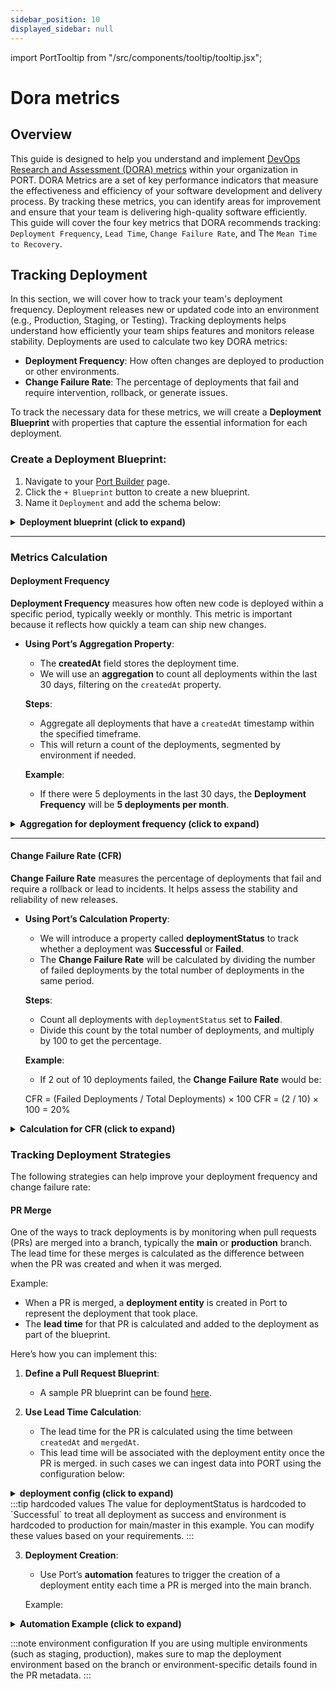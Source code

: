 ```yaml
---
sidebar_position: 10
displayed_sidebar: null
---
```


import PortTooltip from "/src/components/tooltip/tooltip.jsx";

# Dora metrics

## Overview
This guide is designed to help you understand and implement [DevOps Research and Assessment (DORA) metrics](https://cloud.google.com/devops/research/dora) within your organization in PORT. DORA Metrics are a set of key performance indicators that measure the effectiveness and efficiency of your software development and delivery process. 
By tracking these metrics, you can identify areas for improvement and ensure that your team is delivering high-quality software efficiently.
This guide will cover the four key metrics that DORA recommends tracking: `Deployment Frequency`, `Lead Time`, `Change Failure Rate`, and The `Mean Time to Recovery`.

## Tracking Deployment
In this section, we will cover how to track your team's deployment frequency. Deployment releases new or updated code into an environment (e.g., Production, Staging, or Testing). 
Tracking deployments helps understand how efficiently your team ships features and monitors release stability. Deployments are used to calculate two key DORA metrics:

- **Deployment Frequency**: How often changes are deployed to production or other environments.
- **Change Failure Rate**: The percentage of deployments that fail and require intervention, rollback, or generate issues.

To track the necessary data for these metrics, we will create a **Deployment Blueprint** with properties that capture the essential information for each deployment.

### Create a Deployment Blueprint:

1. Navigate to your [Port Builder](https://app.getport.io/settings/data-model) page.
2. Click the `+ Blueprint` button to create a new blueprint.
3. Name it `Deployment` and add the schema below:

<details>
<summary><b>Deployment blueprint (click to expand)</b></summary>

```json showLineNumbers
{
  "identifier": "deployment",
  "title": "Deployment",
  "schema": {
    "properties": {
      "environment": {
        "title": "Environment",
        "type": "string",
        "enum": [
          "Production", 
          "Staging", 
          "Testing"
        ],
        "description": "The environment where the deployment occurred."
      },
      "createdAt": {
        "title": "Deployment Time",
        "type": "string",
        "format": "date-time",
        "description": "The timestamp when the deployment was triggered."
      },
      "deploymentStatus": {
        "title": "Deployment Status",
        "type": "string",
        "enum": [
          "Successful", 
          "Failed"
        ],
        "description": "Indicates whether the deployment was successful or failed."
      },
      "leadTime": {
        "title": "Lead Time",
        "type": "number",
        "description": "The time in hours between a pull request being merged and its deployment."
      }
    },
    "aggregationProperties": {
      "deploymentFrequency": {
        "title": "Deployment Frequency",
        "target": "deployment",
        "calculationSpec": {
          "calculationBy": "entities",
          "func": "count"
        },
        "query": {
          "combinator": "and",
          "rules": [
            {
              "operator": "between",
              "property": "createdAt",
              "value": {
                "preset": "lastMonth"
              }
            }
          ]
        },
        "description": "Counts the number of deployments over the past 30 days."
      }
    },
    
    "calculationProperties": {
      "changeFailureRate": {
        "title": "Change Failure Rate",
        "type": "number",
        "calculation": "(.properties.deploymentStatus == 'Failed') / count(.properties.deploymentStatus) * 100",
        "description": "Calculates the percentage of failed deployments."
      }
    }
   },
  "relations": {
    "service": {
      "title": "Service",
      "target": "service",
      "many": false
    },
    "pullRequest": {
      "title": "Pull Request",
      "target": "pullRequest",
      "many": false
    }
  }
}
```
</details>

---


### Metrics Calculation

#### Deployment Frequency

**Deployment Frequency** measures how often new code is deployed within a specific period, typically weekly or monthly. This metric is important because it reflects how quickly a team can ship new changes.

- **Using Port’s Aggregation Property**:
    - The **createdAt** field stores the deployment time.
    - We will use an **aggregation** to count all deployments within the last 30 days, filtering on the `createdAt` property.

  **Steps**:
    - Aggregate all deployments that have a `createdAt` timestamp within the specified timeframe.
    - This will return a count of the deployments, segmented by environment if needed.

  **Example**:
    - If there were 5 deployments in the last 30 days, the **Deployment Frequency** will be **5 deployments per month**.

<details>
<summary><b> Aggregation for deployment frequency (click to expand)</b></summary>

```json showLineNumbers
{
  "aggregationProperties": {
    "deploymentFrequency": {
      "title": "Deployment Frequency",
      "target": "deployment",
      "calculationSpec": {
        "calculationBy": "entities",
        "func": "count"
      },
      "query": {
        "combinator": "and",
        "rules": [
          {
            "property": "createdAt",
            "operator": "between",
            "value": {
              "preset": "lastMonth"
            },
          }
        ]
      }
    }
  }
}
```

</details>

---

####  Change Failure Rate (CFR)

**Change Failure Rate** measures the percentage of deployments that fail and require a rollback or lead to incidents. It helps assess the stability and reliability of new releases.

- **Using Port’s Calculation Property**:
    - We will introduce a property called **deploymentStatus** to track whether a deployment was **Successful** or **Failed**.
    - The **Change Failure Rate** will be calculated by dividing the number of failed deployments by the total number of deployments in the same period.

  **Steps**:
    - Count all deployments with `deploymentStatus` set to **Failed**.
    - Divide this count by the total number of deployments, and multiply by 100 to get the percentage.

  **Example**:
    - If 2 out of 10 deployments failed, the **Change Failure Rate** would be:

  CFR = (Failed Deployments / Total Deployments) × 100
  CFR = (2 / 10) × 100 = 20%


<details>
<summary><b> Calculation for CFR (click to expand)</b></summary>

```json showLineNumbers
{
  "calculationProperties": {
    "changeFailureRate": {
      "title": "Change Failure Rate",
      "type": "number",
      "calculation": "(.properties.deploymentStatus == 'Failed') / count(.properties.deploymentStatus) * 100"
    }
  }
}
```
</details>



### Tracking Deployment Strategies
The following strategies can help improve your deployment frequency and change failure rate:

#### PR Merge
One of the ways to track deployments is by monitoring when pull requests (PRs) are merged into a branch, typically the **main** or **production** branch. The lead time for these merges is calculated as the difference between when the PR was created and when it was merged.

Example:

- When a PR is merged, a **deployment entity** is created in Port to represent the deployment that took place.
- The **lead time** for that PR is calculated and added to the deployment as part of the blueprint.

Here’s how you can implement this:

1. **Define a Pull Request Blueprint**:
    - A sample PR blueprint can be found [here](https://docs.getport.io/build-your-software-catalog/sync-data-to-catalog/git/github/examples/resource-mapping-examples).

2. **Use Lead Time Calculation**:
    - The lead time for the PR is calculated using the time between `createdAt` and `mergedAt`.
    - This lead time will be associated with the deployment entity once the PR is merged.
  in such cases we can ingest data into PORT using the configuration below:
  <details> 
  <summary><b>deployment config (click to expand)</b></summary>
  
  ```yaml showLineNumbers
  - kind: pull-request
    selector:
      query: ".base.ref == 'main'"  # Track PRs merged into the main branch
    port:
      entity:
        mappings:
          identifier: ".head.repo.name + '-' + (.id|tostring)"
          title: "Deployment for PR {{ .head.repo.name }}"
          blueprint: '"deployment"'
          properties:
          environment: '"Production"' #Hard coded for now
          createdAt: ".merged_at"
          deploymentStatus: '"Successful"' #Hard coded for now
          leadTime: |
            (.created_at as $createdAt | .merged_at as $mergedAt | 
            ($createdAt | sub("\\..*Z$"; "Z") | strptime("%Y-%m-%dT%H:%M:%SZ") | mktime) as $createdTimestamp | 
            ($mergedAt | if . == null then null else sub("\\..*Z$"; "Z") | strptime("%Y-%m-%dT%H:%M:%SZ") | mktime end) as $mergedTimestamp | 
            if $mergedTimestamp == null then null else ($mergedTimestamp - $createdTimestamp) / 86400 end)
  
   ```
  </details>
  :::tip hardcoded values
    The value for deploymentStatus is hardcoded to `Successful` to treat all deployment as success
    and environment is hardcoded to production for main/master in this example.
    You can modify these values based on your requirements.
  :::

3. **Deployment Creation**:
    - Use Port’s **automation** features to trigger the creation of a deployment entity each time a PR is merged into the main branch.

   Example:
<details>
<summary><b>Automation Example (click to expand)</b></summary>

```json showLineNumbers
{
  "identifier": "createDeploymentOnMerge",
  "title": "Create Deployment on PR Merge",
  "trigger": {
    "type": "automation",
    "event": {
      "type": "ENTITY_UPDATED",
      "blueprintIdentifier": "githubPullRequest"
    },
    "condition": {
      "type": "JQ",
      "expressions": [
        ".properties.status == 'merged'"
      ],
      "combinator": "and"
    }
  },
  "invocationMethod": {
    "type": "UPSERT_ENTITY",
    "blueprintIdentifier": "deployment",
    "mapping": {
      "identifier": "{{ .event.context.entityIdentifier }}",
      "title": "Deployment for PR {{ .event.context.entityIdentifier }}",
      "properties": {
        "environment": "Production",
        "createdAt": "{{ .event.context.properties.mergedAt }}",
        "leadTime": "{{ (.properties.mergedAt | sub(\"\\\\..*Z$\"; \"Z\") | strptime(\"%Y-%m-%dT%H:%M:%SZ\") | mktime) - (.properties.createdAt | sub(\"\\\\..*Z$\"; \"Z\") | strptime(\"%Y-%m-%dT%H:%M:%SZ\") | mktime) }} / 86400",
        "deploymentStatus": "Successful"
      },
      "relations": {
        "pullRequest": "{{ .event.context.entityIdentifier }}"
      }
    }
  }
}
```
</details>

:::note environment configuration
If you are using multiple environments (such as staging, production), makes sure to map the deployment environment based on the branch or environment-specific details found in the PR metadata.
:::